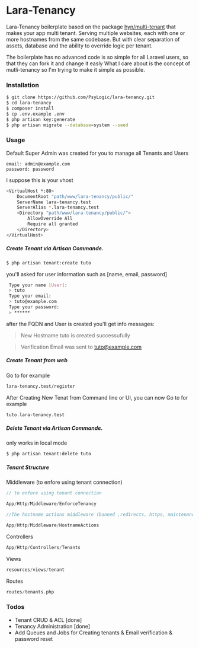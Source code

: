 # Lara-Tenancy

Lara-Tenancy boilerplate based on the package [hyn/multi-tenant](https://github.com/tenancy/multi-tenant) that makes your app multi tenant. Serving multiple websites, each with one or more hostnames from the same codebase. But with clear separation of assets, database and the ability to override logic per tenant.

The boilerplate has no advanced code is so simple for all Laravel users, so that they can fork it and change it easly
What I care about is the concept of mutli-tenancy so I'm trying to make it simple as possible.

### Installation
```sh
$ git clone https://github.com/PsyLogic/lara-tenancy.git
$ cd lara-tenancy
$ composer install
$ cp .env.example .env
$ php artisan key:generate
$ php artisan migrate --database=system --seed
```

### Usage

Default Super Admin was created for you
to manage all Tenants and Users

```
email: admin@example.com
password: password
```

I suppose this is your vhost

```sh
<VirtualHost *:80> 
    DocumentRoot "path/www/lara-tenancy/public/"
    ServerName lara-tenancy.test
    ServerAlias *.lara-tenancy.test
    <Directory "path/www/lara-tenancy/public/">
        AllowOverride All
        Require all granted
    </Directory>
</VirtualHost>
```

##### Create Tenant via Artisan Commande.

```sh
$ php artisan tenant:create tuto
```
you'll asked for user information such as [name, email, password]
```sh
 Type your name [User]:
 > tuto
 Type your email:
 > tuto@example.com
 Type your password:
 > ******
```

after the FQDN and User is created you'll get info messages:
> New Hostname tuto is created successufully

> Verification Email was sent to tuto@example.com

##### Create Tenant from web
Go to for example
```sh
lara-tenancy.test/register
```

After Creating New Tenat from Command line or UI, you can now Go to for example
```sh
tuto.lara-tenancy.test
```

##### Delete Tenant via Artisan Commande.

only works in local mode

```sh
$ php artisan tenant:delete tuto
```

##### Tenant Structure
Middleware (to enfore using tenant connection)
```php
// to enfore using tenant connection

App/Http/Middleware/EnforceTenancy

//The hostname actions middleware (banned ,redirects, https, maintenance).

App/Http/Middleware/HostnameActions
```

Controllers
```php
App/Http/Controllers/Tenants
```

Views
```php
resources/views/tenant
```

Routes
```php
routes/tenants.php
```
### Todos

 - Tenant CRUD & ACL [done]
 - Tenancy Administration [done]
 - Add Queues and Jobs for Creating tenants & Email verification & password reset
 
